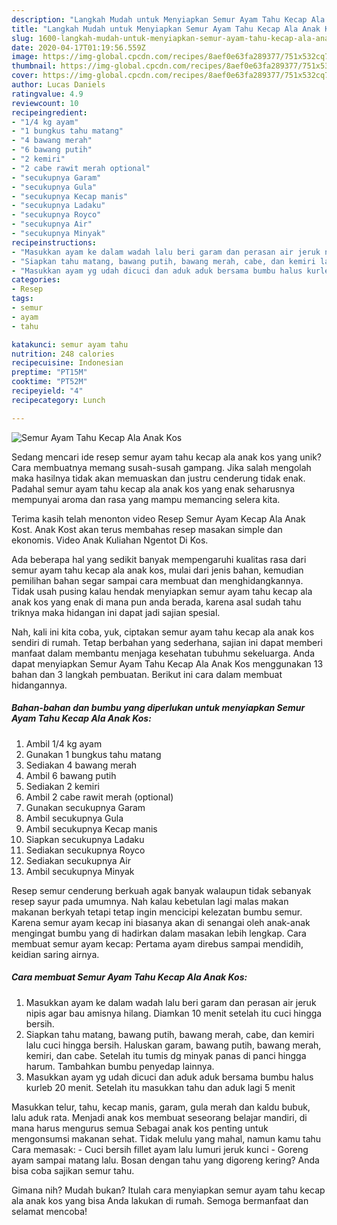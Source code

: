 ```yaml
---
description: "Langkah Mudah untuk Menyiapkan Semur Ayam Tahu Kecap Ala Anak Kos Anti Gagal"
title: "Langkah Mudah untuk Menyiapkan Semur Ayam Tahu Kecap Ala Anak Kos Anti Gagal"
slug: 1600-langkah-mudah-untuk-menyiapkan-semur-ayam-tahu-kecap-ala-anak-kos-anti-gagal
date: 2020-04-17T01:19:56.559Z
image: https://img-global.cpcdn.com/recipes/8aef0e63fa289377/751x532cq70/semur-ayam-tahu-kecap-ala-anak-kos-foto-resep-utama.jpg
thumbnail: https://img-global.cpcdn.com/recipes/8aef0e63fa289377/751x532cq70/semur-ayam-tahu-kecap-ala-anak-kos-foto-resep-utama.jpg
cover: https://img-global.cpcdn.com/recipes/8aef0e63fa289377/751x532cq70/semur-ayam-tahu-kecap-ala-anak-kos-foto-resep-utama.jpg
author: Lucas Daniels
ratingvalue: 4.9
reviewcount: 10
recipeingredient:
- "1/4 kg ayam"
- "1 bungkus tahu matang"
- "4 bawang merah"
- "6 bawang putih"
- "2 kemiri"
- "2 cabe rawit merah optional"
- "secukupnya Garam"
- "secukupnya Gula"
- "secukupnya Kecap manis"
- "secukupnya Ladaku"
- "secukupnya Royco"
- "secukupnya Air"
- "secukupnya Minyak"
recipeinstructions:
- "Masukkan ayam ke dalam wadah lalu beri garam dan perasan air jeruk nipis agar bau amisnya hilang. Diamkan 10 menit setelah itu cuci hingga bersih."
- "Siapkan tahu matang, bawang putih, bawang merah, cabe, dan kemiri lalu cuci hingga bersih. Haluskan garam, bawang putih, bawang merah, kemiri, dan cabe. Setelah itu tumis dg minyak panas di panci hingga harum. Tambahkan bumbu penyedap lainnya."
- "Masukkan ayam yg udah dicuci dan aduk aduk bersama bumbu halus kurleb 20 menit. Setelah itu masukkan tahu dan aduk lagi 5 menit"
categories:
- Resep
tags:
- semur
- ayam
- tahu

katakunci: semur ayam tahu 
nutrition: 248 calories
recipecuisine: Indonesian
preptime: "PT15M"
cooktime: "PT52M"
recipeyield: "4"
recipecategory: Lunch

---
```



![Semur Ayam Tahu Kecap Ala Anak Kos](https://img-global.cpcdn.com/recipes/8aef0e63fa289377/751x532cq70/semur-ayam-tahu-kecap-ala-anak-kos-foto-resep-utama.jpg)

Sedang mencari ide resep semur ayam tahu kecap ala anak kos yang unik? Cara membuatnya memang susah-susah gampang. Jika salah mengolah maka hasilnya tidak akan memuaskan dan justru cenderung tidak enak. Padahal semur ayam tahu kecap ala anak kos yang enak seharusnya mempunyai aroma dan rasa yang mampu memancing selera kita.

Terima kasih telah menonton video Resep Semur Ayam Kecap Ala Anak Kost. Anak Kost akan terus membahas resep masakan simple dan ekonomis. Video Anak Kuliahan Ngentot Di Kos.

Ada beberapa hal yang sedikit banyak mempengaruhi kualitas rasa dari semur ayam tahu kecap ala anak kos, mulai dari jenis bahan, kemudian pemilihan bahan segar sampai cara membuat dan menghidangkannya. Tidak usah pusing kalau hendak menyiapkan semur ayam tahu kecap ala anak kos yang enak di mana pun anda berada, karena asal sudah tahu triknya maka hidangan ini dapat jadi sajian spesial.


Nah, kali ini kita coba, yuk, ciptakan semur ayam tahu kecap ala anak kos sendiri di rumah. Tetap berbahan yang sederhana, sajian ini dapat memberi manfaat dalam membantu menjaga kesehatan tubuhmu sekeluarga. Anda dapat menyiapkan Semur Ayam Tahu Kecap Ala Anak Kos menggunakan 13 bahan dan 3 langkah pembuatan. Berikut ini cara dalam membuat hidangannya.

<!--inarticleads1-->

##### Bahan-bahan dan bumbu yang diperlukan untuk menyiapkan Semur Ayam Tahu Kecap Ala Anak Kos:

1. Ambil 1/4 kg ayam
1. Gunakan 1 bungkus tahu matang
1. Sediakan 4 bawang merah
1. Ambil 6 bawang putih
1. Sediakan 2 kemiri
1. Ambil 2 cabe rawit merah (optional)
1. Gunakan secukupnya Garam
1. Ambil secukupnya Gula
1. Ambil secukupnya Kecap manis
1. Siapkan secukupnya Ladaku
1. Sediakan secukupnya Royco
1. Sediakan secukupnya Air
1. Ambil secukupnya Minyak


Resep semur cenderung berkuah agak banyak walaupun tidak sebanyak resep sayur pada umumnya. Nah kalau kebetulan lagi malas makan makanan berkyah tetapi tetap ingin mencicipi kelezatan bumbu semur. Karena semur ayam kecap ini biasanya akan di senangai oleh anak-anak mengingat bumbu yang di hadirkan dalam masakan lebih lengkap. Cara membuat semur ayam kecap: Pertama ayam direbus sampai mendidih, keidian saring airnya. 

<!--inarticleads2-->

##### Cara membuat Semur Ayam Tahu Kecap Ala Anak Kos:

1. Masukkan ayam ke dalam wadah lalu beri garam dan perasan air jeruk nipis agar bau amisnya hilang. Diamkan 10 menit setelah itu cuci hingga bersih.
1. Siapkan tahu matang, bawang putih, bawang merah, cabe, dan kemiri lalu cuci hingga bersih. Haluskan garam, bawang putih, bawang merah, kemiri, dan cabe. Setelah itu tumis dg minyak panas di panci hingga harum. Tambahkan bumbu penyedap lainnya.
1. Masukkan ayam yg udah dicuci dan aduk aduk bersama bumbu halus kurleb 20 menit. Setelah itu masukkan tahu dan aduk lagi 5 menit


Masukkan telur, tahu, kecap manis, garam, gula merah dan kaldu bubuk, lalu aduk rata. Menjadi anak kos membuat seseorang belajar mandiri, di mana harus mengurus semua Sebagai anak kos penting untuk mengonsumsi makanan sehat. Tidak melulu yang mahal, namun kamu tahu Cara memasak: - Cuci bersih fillet ayam lalu lumuri jeruk kunci - Goreng ayam sampai matang lalu. Bosan dengan tahu yang digoreng kering? Anda bisa coba sajikan semur tahu. 

Gimana nih? Mudah bukan? Itulah cara menyiapkan semur ayam tahu kecap ala anak kos yang bisa Anda lakukan di rumah. Semoga bermanfaat dan selamat mencoba!

